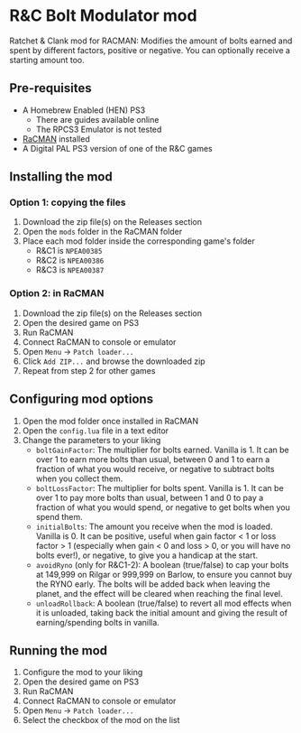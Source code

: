 # R&C Bolt Modulator mod

Ratchet & Clank mod for RACMAN: Modifies the amount of bolts earned and spent by different factors, positive or negative. You can optionally receive a starting amount too.

## Pre-requisites

- A Homebrew Enabled (HEN) PS3
  - There are guides available online
  - The RPCS3 Emulator is not tested
- [RaCMAN](https://github.com/MichaelRelaxen/racman) installed
- A Digital PAL PS3 version of one of the R&C games

## Installing the mod

### Option 1: copying the files

1. Download the zip file(s) on the Releases section
2. Open the `mods` folder in the RaCMAN folder
3. Place each mod folder inside the corresponding game's folder
   - R&C1 is `NPEA00385`
   - R&C2 is `NPEA00386`
   - R&C3 is `NPEA00387`

### Option 2: in RaCMAN

1. Download the zip file(s) on the Releases section
2. Open the desired game on PS3
3. Run RaCMAN
4. Connect RaCMAN to console or emulator
5. Open `Menu` -> `Patch loader...`
6. Click `Add ZIP...` and browse the downloaded zip
7. Repeat from step 2 for other games

## Configuring mod options

1. Open the mod folder once installed in RaCMAN
2. Open the `config.lua` file in a text editor
3. Change the parameters to your liking
   - `boltGainFactor`: The multiplier for bolts earned. Vanilla is 1. It can be over 1 to earn more bolts than usual, between 0 and 1 to earn a fraction of what you would receive, or negative to subtract bolts when you collect them.
   - `boltLossFactor`: The multiplier for bolts spent. Vanilla is 1. It can be over 1 to pay more bolts than usual, between 1 and 0 to pay a fraction of what you would spend, or negative to get bolts when you spend them.
   - `initialBolts`: The amount you receive when the mod is loaded. Vanilla is 0. It can be positive, useful when gain factor < 1 or loss factor > 1 (especially when gain < 0 and loss > 0, or you will have no bolts ever!), or negative, to give you a handicap at the start.
   - `avoidRyno` (only for R&C1-2): A boolean (true/false) to cap your bolts at 149,999 on Rilgar or 999,999 on Barlow, to ensure you cannot buy the RYNO early. The bolts will be added back when leaving the planet, and the effect will be cleared when reaching the final level.
   - `unloadRollback`: 	A boolean (true/false) to revert all mod effects when it is unloaded, taking back the initial amount and giving the result of earning/spending bolts in vanilla.

## Running the mod

1. Configure the mod to your liking
2. Open the desired game on PS3
3. Run RaCMAN
4. Connect RaCMAN to console or emulator
5. Open `Menu` -> `Patch loader...`
6. Select the checkbox of the mod on the list
